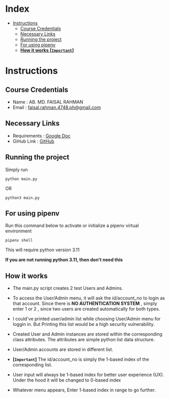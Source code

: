 # Index

- [Instructions](#instructions)
    - [Course Credentials](#course-credentials)
    - [Necessary Links](#necessary-links)  
    - [Running the project](#running-the-project)   
	- [For using pipenv](#for-using-pipenv)
	- [ **How it works** **[`Important`]**](#how-it-works)

# Instructions

## Course Credentials

- Name  : AB. MD. FAISAL RAHMAN
- Email : faisal.rahman.4748.ph@gmail.com

## Necessary Links
- Requirements : [Google Doc](https://docs.google.com/document/d/1KXJ72TsrQeO91X5Izua_DbKylof8xg0Qej1TUiU6s8s/edit)
- GiHub Link : [GitHub](https://github.com/foy4748/phitron-sdt-003)


## Running the project

Simply run

```console
python main.py
```
OR

```console
python3 main.py
```



## For using pipenv

Run this command below to activate or initialize a pipenv virtual environment
```console
pipenv shell
```

This will require python version 3.11  

**If you are not running python 3.11, then don't need this**

## How it works  

- The main.py script creates 2 test Users and Admins.  

- To access the User/Admin menu, it will ask the id/account\_no to login as that account. Since there is **NO AUTHENTICATION SYSTEM** , simply enter 1 or 2 , since two users are created automatically for both types.  

- I could've printed user/admin list while choosing User/Admin menu for loggin in. But Printing this list would be a high security vulnerability.  

- Created User and Admin instances are stored within the corresponding class attributes. The attributes are simple python list data structure.  

- User/Admin accounts are stored in different list.  

- **[`Important`]** The id/account\_no is simply the 1\-based index of the corresponding list.  

- User input will always be 1-based index for better user experience (UX). Under the hood it will be changed to 0-based index  

- Whatever menu appears, Enter 1-based index in range to go further.  

